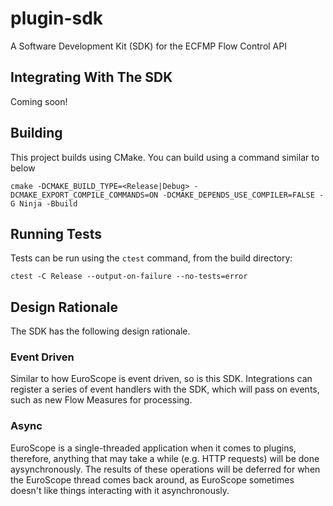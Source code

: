 # plugin-sdk

A Software Development Kit (SDK) for the ECFMP Flow Control API

## Integrating With The SDK

Coming soon!

## Building

This project builds using CMake. You can build using a command similar to below

`cmake -DCMAKE_BUILD_TYPE=<Release|Debug> -DCMAKE_EXPORT_COMPILE_COMMANDS=ON -DCMAKE_DEPENDS_USE_COMPILER=FALSE -G Ninja -Bbuild`

## Running Tests

Tests can be run using the `ctest` command, from the build directory:

`ctest -C Release --output-on-failure --no-tests=error`

## Design Rationale

The SDK has the following design rationale.

### Event Driven

Similar to how EuroScope is event driven, so is this SDK. Integrations can register a series of event handlers with the SDK, which will pass on events, such as new Flow Measures for processing.

### Async

EuroScope is a single-threaded application when it comes to plugins, therefore, anything that may take a while (e.g. HTTP requests) will be done aysynchronously. The results of these operations will be deferred for when the EuroScope thread comes back around, as EuroScope sometimes doesn't like things interacting with it asynchronously.
